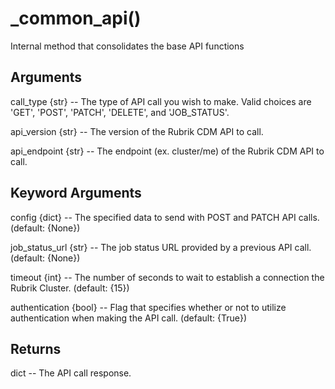 # _common_api()

Internal method that consolidates the base API functions

## Arguments
call_type {str} -- The type of API call you wish to make. Valid choices are 'GET', 'POST', 'PATCH', 'DELETE', and 'JOB_STATUS'.

api_version {str} -- The version of the Rubrik CDM API to call.

api_endpoint {str} -- The endpoint (ex. cluster/me) of the Rubrik CDM API to call.


## Keyword Arguments
config {dict} -- The specified data to send with POST and PATCH API calls. (default: {None})

job_status_url {str} -- The job status URL provided by a previous API call. (default: {None})

timeout {int} -- The number of seconds to wait to establish a connection the Rubrik Cluster. (default: {15})

authentication {bool} -- Flag that specifies whether or not to utilize authentication when making the API call. (default: {True})


## Returns
dict -- The API call response.



